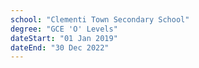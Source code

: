 ```yaml
---
school: "Clementi Town Secondary School"
degree: "GCE 'O' Levels"
dateStart: "01 Jan 2019"
dateEnd: "30 Dec 2022"
---
```

